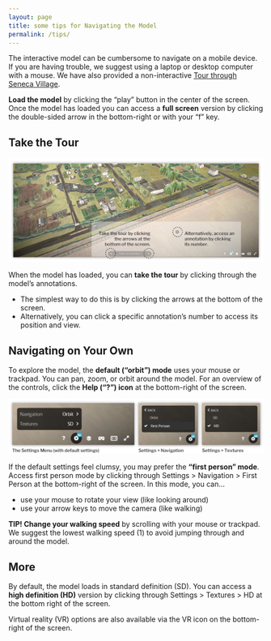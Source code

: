 ```yaml
---
layout: page
title: some tips for Navigating the Model
permalink: /tips/
---
```


The interactive model can be cumbersome to navigate on a mobile device. If you are having trouble, we suggest using a laptop or desktop computer with a mouse. We have also provided a non-interactive [Tour through Seneca Village](/tour).

**Load the model** by clicking the “play” button in the center of the screen. Once the model has loaded you can access a **full screen** version by clicking the double-sided arrow in the bottom-right or with your “f” key.

## Take the Tour

![Diagram describing interaction controls for touring through the 3D model of Seneca Village](/img/Tips01.png)

When the model has loaded, you can **take the tour** by clicking through the model’s annotations.

- The simplest way to do this is by clicking the arrows at the bottom of the screen.
- Alternatively, you can click a specific annotation’s number to access its position and view.  

## Navigating on Your Own

To explore the model, the **default (“orbit”) mode** uses your mouse or trackpad. You can pan, zoom, or orbit around the model. For an overview of the controls, click the **Help (“?”) icon** at the bottom-right of the screen.

![Screenshots describing interaction controls in the Settings menu of the 3D model of Seneca Village](/img/Tips02.png)

If the default settings feel clumsy, you may prefer the **“first person” mode**. Access first person mode by clicking through Settings > Navigation > First Person at the bottom-right of the screen. In this mode, you can…

- use your mouse to rotate your view (like looking around)
- use your arrow keys to move the camera (like walking)

**TIP! Change your walking speed** by scrolling with your mouse or trackpad. We suggest the lowest walking speed (1) to avoid jumping through and around the model.

## More

By default, the model loads in standard definition (SD). You can access a **high definition (HD)** version by clicking through Settings > Textures > HD at the bottom right of the screen.

Virtual reality (VR) options are also available via the VR icon on the bottom-right of the screen.
